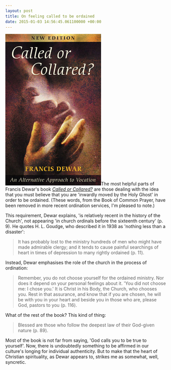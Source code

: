 ```yaml
---
layout: post
title: On feeling called to be ordained
date: 2015-01-03 14:56:45.061100000 +00:00
---
```

[<img alt="Francis Dewar: Called or Collared?" title="Francis Dewar: Called or Collared?" src="/assets/dewar-called-collared.jpg" class="alignright" />](http://www.spckpublishing.co.uk/shop/called-or-collared/)The most helpful parts of Francis Dewar's book [_Called or Collared?_](http://www.spckpublishing.co.uk/shop/called-or-collared/) are those dealing with the idea that you must believe that you are 'inwardly moved by the Holy Ghost' in order to be ordained. (These words, from the Book of Common Prayer, have been removed in more recent ordination services, I'm pleased to note.)

This requirement, Dewar explains, 'is relatively recent in the history of the Church', not appearing 'in church ordinals before the sixteenth century' (p. 9). He quotes H. L. Goudge, who described it in 1938 as 'nothing less than a disaster':

> It has probably lost to the ministry hundreds of men who might have made admirable clergy; and it tends to cause painful searchings of heart in times of depression to many rightly ordained (p. 11).

Instead, Dewar emphasises the role of the church in the process of ordination:

> Remember, you do not choose yourself for the ordained ministry. Nor does it depend on your personal feelings about it. 'You did not choose me: I chose you.' It is Christ in his Body, the Church, who chooses you. Rest in that assurance, and know that if you are chosen, he will be with you in your heart and beside you in those who are, please God, pastors to you (p. 116).

What of the rest of the book? This kind of thing:

> Blessed are those who follow the deepest law of their God-given nature (p. 89).

Most of the book is not far from saying, 'God calls you to be true to yourself'. Now, there is undoubtedly something to be affirmed in our culture's longing for individual authenticity. But to make that the heart of Christian spirituality, as Dewar appears to, strikes me as somewhat, well, syncretic.
